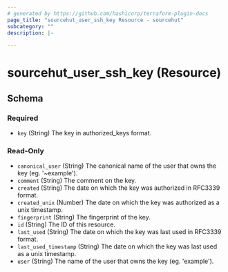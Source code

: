 ```yaml
---
# generated by https://github.com/hashicorp/terraform-plugin-docs
page_title: "sourcehut_user_ssh_key Resource - sourcehut"
subcategory: ""
description: |-

---
```


# sourcehut_user_ssh_key (Resource)





<!-- schema generated by tfplugindocs -->
## Schema

### Required

- `key` (String) The key in authorized_keys format.

### Read-Only

- `canonical_user` (String) The canonical name of the user that owns the key (eg. '~example').
- `comment` (String) The comment on the key.
- `created` (String) The date on which the key was authorized in RFC3339 format.
- `created_unix` (Number) The date on which the key was authorized as a unix timestamp.
- `fingerprint` (String) The fingerprint of the key.
- `id` (String) The ID of this resource.
- `last_used` (String) The date on which the key was last used in RFC3339 format.
- `last_used_timestamp` (String) The date on which the key was last used as a unix timestamp.
- `user` (String) The name of the user that owns the key (eg. 'example').
